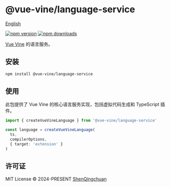 # @vue-vine/language-service

[English](./README.md)

[![npm version][npm-version-src]][npm-version-href]
[![npm downloads][npm-downloads-src]][npm-downloads-href]

[Vue Vine](https://vue-vine.dev) 的语言服务。

## 安装

```bash
npm install @vue-vine/language-service
```

## 使用

此包提供了 Vue Vine 的核心语言服务实现，包括虚拟代码生成和 TypeScript 插件。

```ts
import { createVueVineLanguage } from '@vue-vine/language-service'

const language = createVueVineLanguage(
  ts,
  compilerOptions,
  { target: 'extension' }
)
```

## 许可证

MIT License © 2024-PRESENT [ShenQingchuan](https://github.com/shenqingchuan)

<!-- Badges -->

[npm-version-src]: https://img.shields.io/npm/v/@vue-vine/language-service?style=flat&colorA=080f12&colorB=1fa669
[npm-version-href]: https://npmjs.com/package/@vue-vine/language-service
[npm-downloads-src]: https://img.shields.io/npm/dm/@vue-vine/language-service?style=flat&colorA=080f12&colorB=1fa669
[npm-downloads-href]: https://npmjs.com/package/@vue-vine/language-service
